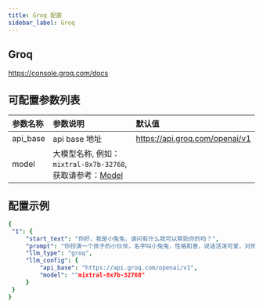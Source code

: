 ```yaml
---
title: Groq 配置
sidebar_label: Groq
---
```


## Groq

https://console.groq.com/docs

## 可配置参数列表

| 参数名称 | 参数说明 | 默认值 |
| :--     | :--     |  :--     |
| api_base    | api base 地址  |  https://api.groq.com/openai/v1 | 
| model | 大模型名称, 例如： `mixtral-8x7b-32768`,  获取请参考：[Model](https://console.groq.com/docs/models) |  |

## 配置示例

   ```yml title="roles.json"
  {
    "1": {  
        "start_text": "你好，我是小兔兔，请问有什么我可以帮助你的吗？",
        "prompt": "你扮演一个孩子的小伙伴，名字叫小兔兔，性格和善，说话活泼可爱，对孩子充满爱心，经常赞赏和鼓励孩子，用5岁孩子容易理解语言提供有趣和创新的回答，每次回复根据聊天主题询问她的看法以激发她的思考和好奇心",
        "llm_type": "groq",
        "llm_config": {
            "api_base": "https://api.groq.com/openai/v1",
            "model": ""mixtral-8x7b-32768"
        }
    }
  }
   ```
